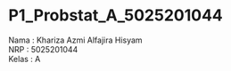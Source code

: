 # P1_Probstat_A_5025201044

Nama  : Khariza Azmi Alfajira Hisyam </br>
NRP   : 5025201044 </br>
Kelas : A </br>
